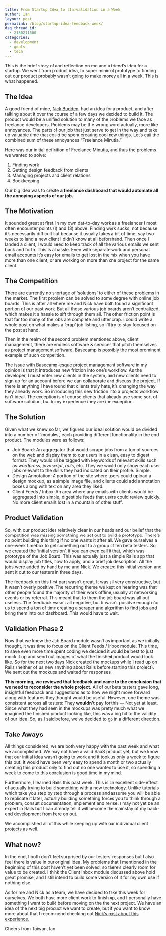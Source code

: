 ```yaml
---
title: From Startup Idea to (In)validation in a Week
author: Ian
layout: post
permalink: /blog/startup-idea-feedback-week/
dsq_thread_id:
  - 2180211560
categories:
  - development
  - goals
  - tech
---
```

This is the brief story of and reflection on me and a friend&#8217;s idea for a startup. We went from product idea, to super minimal prototype to finding out our product probably wasn&#8217;t going to make money all in a week. This is what happened.

## The Idea

A good friend of mine, [Nick Budden][1], had an idea for a product, and after talking about it over the course of a few days we decided to build it. The product would be a unified solution to many of the problems we face as freelance developers. Problems may be the wrong word actually, more like annoyances. The parts of our job that just serve to get in the way and take up valuable time that could be spent creating cool new things. Let&#8217;s call the combined sum of these annoyances &#8220;Freelance Minutia.&#8221;

Here was our initial definition of Freelance Minutia, and thus the problems we wanted to solve:

1.  Finding work
2.  Getting design feedback from clients
3.  Managing projects and client relations
4.  Bookkeeping

Our big idea was to create **a freelance dashboard that would automate all the annoying aspects of our job.**

## The Motivation

It sounded great at first. In my own dat-to-day work as a freelancer I most often encounter points (1) and (3) above. Finding work sucks, not because it&#8217;s necessarily difficult but because it usually takes a bit of time, say two weeks to land a new client I didn&#8217;t know at all beforehand. Then once I landed a client, I would need to keep track of all the various emails we sent back and forth. This is a hassle. Even with separate work and personal email accounts it&#8217;s easy for emails to get lost in the mix when you have more than one client, or are working on more than one project for the same client.

## The Competition

There are currently no shortage of &#8216;solutions&#8217; to either of these problems in the market. The first problem can be solved to some degree with online job boards. This is after all where me and Nick have both found a significant portion of our past work. But all those various job boards aren&#8217;t centralized, which makes it a hassle to sift through them all. The other friction point is that far too many of the jobs are complete and utter crap. I could write a whole post on what makes a &#8216;crap&#8217; job listing, so I&#8217;ll try to stay focused on the post at hand.

Then in the realm of the second problem mentioned above, client management, there are endless software & services that pitch themselves as project management software. Basecamp is possibly the most prominent example of such competition.

The issue with Basecamp-esque project management software in my opinion is that it introduces new friction into one&#8217;s workflow. As the developer, I must enter new clients in the system, and new clients need to sign up for an account before we can collaborate and discuss the project. If there is anything I have found that clients truly hate, it&#8217;s changing the way they already work. So introducing this new friction into a projects workflow isn&#8217;t ideal. The exception is of course clients that already use some sort of software solution, but in my experience they are the exception.

## The Solution

Given what we knew so far, we figured our ideal solution would be divided into a number of &#8216;modules&#8217;, each providing different functionality in the end product. The modules were as follows:

*   Job Board: An aggregator that would scrape jobs from a ton of sources on the web and display them to our users in a clean, easy to digest format. They would all be tagged with keywords of relevant skills such as *wordpress*, *javascript*, *rails*, etc. They we would only show each user jobs relevant to the skills they had indicated on their profile. Simple.
*   Design Annotation: A portion of the site where users could upload a design mockup, as a simple image file, and clients could add annotation boxes along with text on any area they liked.
*   Client Feeds / Inbox: An area where any emails with clients would be aggregated into simple, digestible feeds that users could review quickly. No more client emails lost in a mountain of other stuff.

## Product Validation

So, with our product idea relatively clear in our heads and our belief that the competition was missing something we set out to build a prototype. There&#8217;s no point building this thing if no one wants it after all. We gave ourselves a one-week timebox to get something out to a group of ten beta testers. So we created the &#8216;initial version&#8217;, if you can even call it that, which was prototype of the Job Board. This was actually just a simple Rails app that would display job titles, how to apply, and a brief job description. All the jobs were added by hand by me and Nick. We created this initial version and sent it out to our testers in three days.

The feedback on this first part wasn&#8217;t great. It was all very constructive, but it wasn&#8217;t overly positive. The recurring theme we kept on hearing was that other people found the majority of their work offline, usually at networking events or by referral. This meant that to them the job board was all but useless. The feedback wasn&#8217;t all negative, but it wasn&#8217;t positive enough for us to spend a ton of time creating a scraper and algorithm to find jobs and bring them into our dashboard. This would have to wait.

## Validation Phase 2

Now that we knew the Job Board module wasn&#8217;t as important as we initially thought, it was time to focus on the Client Feeds / Inbox module. This time, to save even more time spent coding we decided it would be best to just mock it up and send out images of what the finished product would look like. So for the next two days Nick created the mockups while I read up on Rails (neither of us new anything about Rails before starting this project). We sent out the mockups and waited for responses.

**This morning, we reviewed that feedback and came to the conclusion that we need to reconsider the whole project.** All of our beta testers gave long, insightful feedback and suggestions as to how we might move forward along with features they thought would be useful. However, one theme was consistent across all testers: They **wouldn&#8217;t** pay for this &#8212; Not yet at least. Since what they had seen in the mockups was pretty much what we imagined the finished product looking like, this was a big hit to the validity of our idea. So, as I said before, we&#8217;ve decided to go in a different direction.

## Take Aways

All things considered, we are both very happy with the past week and what we accomplished. We may not have a valid SaaS product yet, but we know that our initial idea wasn&#8217;t going to work and it took us only a week to figure this out. It would have been very easy to spend a month or two actually creating this product only to find out no one wanted to use it, so spending a week to come to this conclusion is good time in my mind.

Furthermore, I learned Rails this past week. This is an excellent side-effect of actually trying to build something with a new technology. Unlike tutorials which take you step by step through a process and assume you will be able to replicate it later, actually building something forces you to think through a problem, consult documentation, implement and revise. I may not yet be an expert in Rails but I can already tell it will become the mainstay of my back-end development from here on out.

We accomplished all of this while keeping up with our individual client projects as well.

## What now?

In the end, I both don&#8217;t feel surprised by our testers&#8217; responses but I also feel there is value in our original idea. My problems that I mentioned in the beginning of this post haven&#8217;t yet been solved, so there&#8217;s clearly room for value to be created. I think the Client Inbox module discussed above hold great promise, and I still intend to build some version of it for my own use if nothing else.

As for me and Nick as a team, we have decided to take this week for ourselves. We both have more client work to finish up, and I personally have something I want to build before moving on the the next project. We have an idea of the next big product we want to create, but if you want to know more about that I recommend checking out [Nick&#8217;s post about this experience.][2]

Cheers from Taiwan, Ian

 [1]: http://nickbudden.com/
 [2]: http://nickbudden.com/27/01/2014/the-1-week-startup-validation